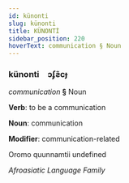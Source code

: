 ```yaml
---
id: künonti
slug: künonti
title: KÜNONTİ
sidebar_position: 220
hoverText: communication § Noun
---
```


### künonti&emsp;<span kind="abugida">ɔʄƨ̃cɟ</span>

*communication* **§** Noun

**Verb**: to be a communication

**Noun**: communication

**Modifier**: communication-related

Oromo quunnamtii undefined

*Afroasiatic Language Family*
